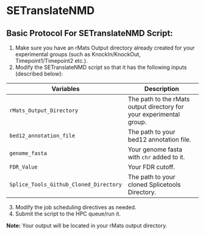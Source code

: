 # SETranslateNMD

## Basic Protocol For SETranslateNMD Script:

1) Make sure you have an rMats Output directory already created for your experimental groups (such as KnockIn/KnockOut, Timepoint1/Timepoint2 etc.).
2) Modify the SETranslateNMD script so that it has the following inputs (described below):

| Variables | Description |
|----------|----------|
| `rMats_Output_Directory`                  | The path to the rMats output directory for your experimental group.   |
| `bed12_annotation_file`                   | The path to your bed12 annotation file.                               |
| `genome_fasta`                            | Your genome fasta with `chr` added to it.                             |
| `FDR_Value`                               | Your FDR cutoff.                                                      |
| `Splice_Tools_Github_Cloned_Directory`    | The path to your cloned Splicetools Directory.                        |

3) Modify the job scheduling directives as needed.
4) Submit the script to the HPC queue/run it.

**Note:** Your output will be located in your rMats output directory.
